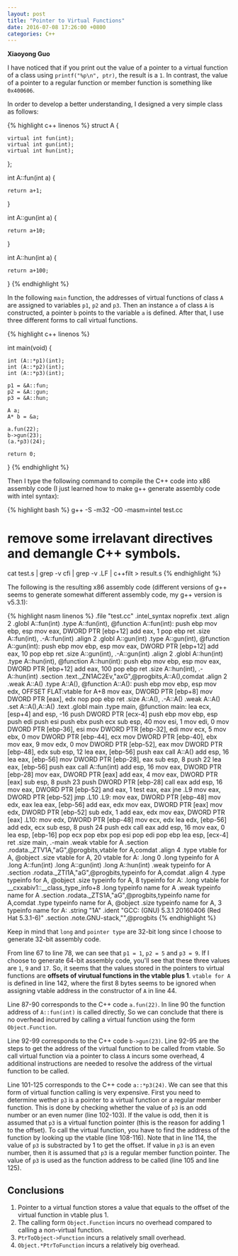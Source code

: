 ```yaml
---
layout: post
title: "Pointer to Virtual Functions"
date: 2016-07-08 17:26:00 +0800
categories: C++
---
```


**Xiaoyong Guo**


I have noticed that if you print out 
the value of a pointer to a virtual function 
of a class using `printf("%p\n", ptr)`, 
the result is a `1`.
In contrast, 
the value of a pointer to a regular function 
or member function is something like `0x400606`.

In order to develop a better understanding,
I designed a very simple class as follows:

{% highlight c++ linenos %}
struct A {

    virtual int fun(int);
    virtual int gun(int);
    virtual int hun(int);
};

int A::fun(int a) {

    return a+1;
}

int A::gun(int a) {

    return a+10;
}


int A::hun(int a) {

    return a+100;
}
{% endhighlight %}

In the following `main` function, 
the addresses of virtual functions of class `A`
are assigned to variables 
`p1`, `p2` and `p3`.
Then an instance `a` of class `A` is constructed,
a pointer `b` points to the variable `a` is defined.
After that, I use three different forms 
to call virtual functions. 

{% highlight c++ linenos %}

int main(void) {

    int (A::*p1)(int);
    int (A::*p2)(int);
    int (A::*p3)(int);

    p1 = &A::fun;
    p2 = &A::gun;
    p3 = &A::hun;

    A a;
    A* b = &a;

    a.fun(22);
    b->gun(23);
    (a.*p3)(24);

    return 0;
}
{% endhighlight %}

Then I type the following command to compile the C++ code
into x86 assembly code
(I just learned how to make g++ 
generate assembly code with intel syntax):

{% highlight bash %}
g++ -S -m32 -O0 -masm=intel test.cc
# remove some irrelavant directives and demangle C++ symbols.
cat test.s | grep -v cfi | grep -v .LF | c++filt > result.s
{% endhighlight %}

The following is 
the resulting x86 assembly code 
(different versions of g++ seems to generate
somewhat different assembly code, my g++ version is v5.3.1): 

{% highlight nasm linenos %}
    .file   "test.cc"
    .intel_syntax noprefix
    .text
    .align 2
    .globl  A::fun(int)
    .type   A::fun(int), @function
A::fun(int):
    push    ebp
    mov ebp, esp
    mov eax, DWORD PTR [ebp+12]
    add eax, 1
    pop ebp
    ret
    .size   A::fun(int), .-A::fun(int)
    .align 2
    .globl  A::gun(int)
    .type   A::gun(int), @function
A::gun(int):
    push    ebp
    mov ebp, esp
    mov eax, DWORD PTR [ebp+12]
    add eax, 10
    pop ebp
    ret
    .size   A::gun(int), .-A::gun(int)
    .align 2
    .globl  A::hun(int)
    .type   A::hun(int), @function
A::hun(int):
    push    ebp
    mov ebp, esp
    mov eax, DWORD PTR [ebp+12]
    add eax, 100
    pop ebp
    ret
    .size   A::hun(int), .-A::hun(int)
    .section    .text._ZN1AC2Ev,"axG",@progbits,A::A(),comdat
    .align 2
    .weak   A::A()
    .type   A::A(), @function
A::A():
    push    ebp
    mov ebp, esp
    mov edx, OFFSET FLAT:vtable for A+8
    mov eax, DWORD PTR [ebp+8]
    mov DWORD PTR [eax], edx
    nop
    pop ebp
    ret
    .size   A::A(), .-A::A()
    .weak   A::A()
    .set    A::A(),A::A()
    .text
    .globl  main
    .type   main, @function
main:
    lea ecx, [esp+4]
    and esp, -16
    push    DWORD PTR [ecx-4]
    push    ebp
    mov ebp, esp
    push    edi
    push    esi
    push    ebx
    push    ecx
    sub esp, 40
    mov esi, 1
    mov edi, 0
    mov DWORD PTR [ebp-36], esi
    mov DWORD PTR [ebp-32], edi
    mov ecx, 5
    mov ebx, 0
    mov DWORD PTR [ebp-44], ecx
    mov DWORD PTR [ebp-40], ebx
    mov eax, 9
    mov edx, 0
    mov DWORD PTR [ebp-52], eax
    mov DWORD PTR [ebp-48], edx
    sub esp, 12
    lea eax, [ebp-56]
    push    eax
    call    A::A()
    add esp, 16
    lea eax, [ebp-56]
    mov DWORD PTR [ebp-28], eax
    sub esp, 8
    push    22
    lea eax, [ebp-56]
    push    eax
    call    A::fun(int)
    add esp, 16
    mov eax, DWORD PTR [ebp-28]
    mov eax, DWORD PTR [eax]
    add eax, 4
    mov eax, DWORD PTR [eax]
    sub esp, 8
    push    23
    push    DWORD PTR [ebp-28]
    call    eax
    add esp, 16
    mov eax, DWORD PTR [ebp-52]
    and eax, 1
    test    eax, eax
    jne .L9
    mov eax, DWORD PTR [ebp-52]
    jmp .L10
.L9:
    mov eax, DWORD PTR [ebp-48]
    mov edx, eax
    lea eax, [ebp-56]
    add eax, edx
    mov eax, DWORD PTR [eax]
    mov edx, DWORD PTR [ebp-52]
    sub edx, 1
    add eax, edx
    mov eax, DWORD PTR [eax]
.L10:
    mov edx, DWORD PTR [ebp-48]
    mov ecx, edx
    lea edx, [ebp-56]
    add edx, ecx
    sub esp, 8
    push    24
    push    edx
    call    eax
    add esp, 16
    mov eax, 0
    lea esp, [ebp-16]
    pop ecx
    pop ebx
    pop esi
    pop edi
    pop ebp
    lea esp, [ecx-4]
    ret
    .size   main, .-main
    .weak   vtable for A
    .section    .rodata._ZTV1A,"aG",@progbits,vtable for A,comdat
    .align 4
    .type   vtable for A, @object
    .size   vtable for A, 20
vtable for A:
    .long   0
    .long   typeinfo for A
    .long   A::fun(int)
    .long   A::gun(int)
    .long   A::hun(int)
    .weak   typeinfo for A
    .section    .rodata._ZTI1A,"aG",@progbits,typeinfo for A,comdat
    .align 4
    .type   typeinfo for A, @object
    .size   typeinfo for A, 8
typeinfo for A:
    .long   vtable for __cxxabiv1::__class_type_info+8
    .long   typeinfo name for A
    .weak   typeinfo name for A
    .section    .rodata._ZTS1A,"aG",@progbits,typeinfo name for A,comdat
    .type   typeinfo name for A, @object
    .size   typeinfo name for A, 3
typeinfo name for A:
    .string "1A"
    .ident  "GCC: (GNU) 5.3.1 20160406 (Red Hat 5.3.1-6)"
    .section    .note.GNU-stack,"",@progbits
{% endhighlight %}


Keep in mind that `long` and `pointer type` 
are 32-bit long since I choose to 
generate 32-bit assembly code.


From line 67 to line 78, 
we can see that `p1 = 1`, `p2 = 5` and `p3 = 9`.
If I choose to generate 64-bit assembly code, you'll see
that these three values are `1`, `9` and `17`.
So, it seems that the values stored in the 
pointers to virtual functions are 
**offsets of virutual functions in the vtable plus 1**. 
`vtable for A` is defined in line 142, 
where the first 8 bytes seems to be ignored when assigning
vtable address in the constructor of `A` in line 44.


Line 87-90 corresponds to the C++ code `a.fun(22)`. 
In line 90 the function address of `A::fun(int)` is called directly,
So we can conclude that there is no overhead incurred by 
calling a virtual function using the form `Object.Function`.


Line 92-99 corresponds to the C++ code `b->gun(23)`.  Line 92-95 
are the steps to get the address of the virtual 
function to be called from vtable. 
So call virtual function via a pointer to class `A`
incurs some overhead, 
4 additional instructions are needed to resolve
the address of the virtual function to be called.

Line 101-125 corresponds to the C++ code `a::*p3(24)`. 
We can see that this form of virtual function calling
is very expensive.
First you need to determine wether `p3` is a pointer
to a virtual function or a regular member function.
This is done by checking whether the value of `p3` is an odd number
or an even numer (line 102-103).
If the value is odd, then it is assumed 
that `p3` is a virtual function pointer 
(this is the reason for adding 1 to the offset).
To call the virtual function, you have to find the address of 
the function by looking up the vtable (line 108-116). 
Note that in line 114, the value of `p3` is substracted by 1
to get the offset.
If value in `p3` is an even number, 
then it is assumed that `p3` is 
a regular member function pointer. The value of `p3` is 
used as the function address to be called 
(line 105 and line 125).

## Conclusions

1. Pointer to a virtual function stores a value that equals to the offset of the virtual function in vtable plus 1.
2. The calling form `Object.Function` incurs no overhead compared to calling a non-virtual function. 
3. `PtrToObject->Function` incurs a relatively small overhead. 
4. `Object.*PtrToFunction` incurs a relatively big overhead.


